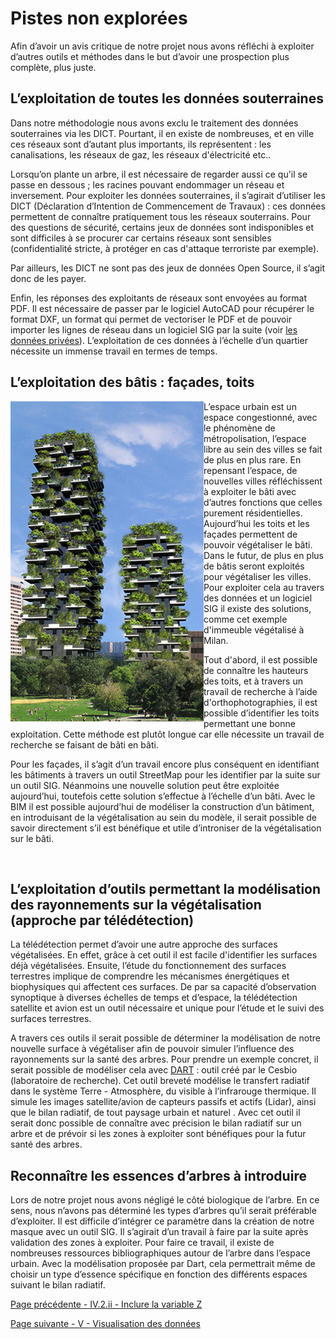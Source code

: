 # Pistes non explorées

Afin d’avoir un avis critique de notre projet nous avons réfléchi à exploiter d’autres outils et méthodes dans le but d’avoir une prospection plus complète, plus juste. 

## L’exploitation de toutes les données souterraines

Dans notre méthodologie nous avons exclu le traitement des données souterraines via les DICT. Pourtant, il en existe de nombreuses, et en ville ces réseaux sont d’autant plus importants, ils représentent : les canalisations, les réseaux de gaz, les réseaux d'électricité etc..
 
Lorsqu’on plante un arbre, il est nécessaire de regarder aussi ce qu'il se passe en dessous ; les racines pouvant endommager un réseau et inversement. 
Pour exploiter les données souterraines, il s’agirait d’utiliser les DICT (Déclaration d’Intention de Commencement de Travaux) :  ces données permettent de connaître pratiquement tous les réseaux souterrains. Pour des questions de sécurité, certains jeux de données sont indisponibles et sont difficiles à se procurer car certains réseaux sont sensibles (confidentialité stricte, à protéger en cas d'attaque terroriste par exemple).

Par ailleurs, les DICT ne sont pas des jeux de données Open Source, il s’agit donc de les payer.

Enfin, les réponses des exploitants de réseaux sont envoyées au format PDF. Il est nécessaire de passer par le logiciel AutoCAD pour récupérer le format DXF, un format qui permet de vectoriser le PDF et de pouvoir importer les lignes de réseau dans un logiciel SIG par la suite (voir [les données privées](donnees_privees)). L’exploitation de ces données à l’échelle d’un quartier nécessite un immense travail en termes de temps. 

## L’exploitation des bâtis : façades, toits 

<img align="left" src="milan.png">

L’espace urbain est un espace congestionné, avec le phénomène de métropolisation, l’espace libre au sein des villes se fait de plus en plus rare. En repensant l’espace, de nouvelles villes réfléchissent à exploiter le bâti avec d’autres fonctions que celles purement résidentielles. Aujourd’hui les toits et les façades permettent de pouvoir végétaliser le bâti. Dans le futur, de plus en plus de bâtis seront exploités pour végétaliser les villes. Pour exploiter cela au travers des données et un logiciel SIG il existe des solutions, comme cet exemple d'immeuble végétalisé à Milan.

Tout d'abord, il est possible de connaître les hauteurs des toits, et à travers un travail de recherche à l’aide d'orthophotographies, il est possible d’identifier les toits permettant une bonne exploitation. Cette méthode est plutôt longue car elle nécessite un travail de recherche se faisant de bâti en bâti. 

Pour les façades, il s’agit d’un travail encore plus conséquent en identifiant les bâtiments à travers un outil StreetMap pour les identifier par la suite sur un outil SIG. Néanmoins une nouvelle solution peut être exploitée aujourd’hui, toutefois cette solution s’effectue à l’échelle d’un bâti. Avec le BIM il est possible aujourd’hui de modéliser la construction d’un bâtiment, en introduisant de la végétalisation au sein du modèle, il serait possible de savoir directement s’il est bénéfique et utile d’introniser de la végétalisation sur le bâti.

<br/>

## L’exploitation d’outils permettant la modélisation des rayonnements sur la végétalisation (approche par télédétection)
 
La télédétection permet d’avoir une autre approche des surfaces végétalisées. En effet, grâce à cet outil il est facile d'identifier les surfaces déjà végétalisées. Ensuite, l’étude du fonctionnement des surfaces terrestres implique de comprendre les mécanismes énergétiques et biophysiques qui affectent ces surfaces.  De par sa capacité d’observation synoptique à diverses échelles de temps et d’espace, la télédétection satellite et avion est un outil nécessaire et unique pour l’étude et le suivi des surfaces terrestres.

A travers ces outils il serait possible de déterminer la modélisation de notre nouvelle surface à végétaliser afin de pouvoir simuler l’influence des rayonnements sur la santé des arbres. Pour prendre un exemple concret, il serait possible de modéliser cela avec [DART](https://www.cesbio.cnrs.fr/dart/) : outil créé par le Cesbio (laboratoire de recherche). Cet outil breveté modélise le transfert radiatif dans le système Terre - Atmosphère,  du visible à l’infrarouge thermique. Il simule les images satellite/avion de capteurs passifs et actifs (Lidar), ainsi que le bilan radiatif, de tout paysage urbain et naturel . Avec cet outil il serait donc possible de connaître avec précision le bilan radiatif sur un arbre et de prévoir si les zones à exploiter sont bénéfiques pour la futur santé des arbres. 


## Reconnaître les essences d’arbres à introduire 

Lors de notre projet nous avons négligé le côté biologique de l’arbre. En ce sens, nous n’avons pas déterminé les types d’arbres qu’il serait préférable d’exploiter. Il est difficile d’intégrer ce paramètre dans la création de notre masque avec un outil SIG. Il s’agirait d’un travail à faire par la suite après validation des zones à exploiter. Pour faire ce travail, il existe de nombreuses ressources bibliographiques autour de l’arbre dans l’espace urbain. Avec la modélisation proposée par Dart, cela permettrait même de choisir un type d’essence spécifique en fonction des différents espaces suivant le bilan radiatif. 


[Page précédente - IV.2.ii - Inclure la variable Z](Variable_Z)

[Page suivante - V - Visualisation des données](Visualisation_donnee)
